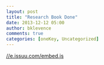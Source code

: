 ```yaml
---
layout: post
title: "Research Book Done"
date: 2013-12-12 05:00
author: bklevence
comments: true
categories: [oneKey, Uncategorized]
---
```

<div class="issuuembed"></div>
<p>
<a href="//e.issuu.com/embed.js">//e.issuu.com/embed.js</a></p>
